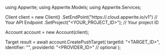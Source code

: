 using Appwrite;
using Appwrite.Models;
using Appwrite.Services;

Client client = new Client()
    .SetEndPoint("https://<REGION>.cloud.appwrite.io/v1") // Your API Endpoint
    .SetProject("<YOUR_PROJECT_ID>"); // Your project ID

Account account = new Account(client);

Target result = await account.CreatePushTarget(
    targetId: "<TARGET_ID>",
    identifier: "<IDENTIFIER>",
    providerId: "<PROVIDER_ID>" // optional
);